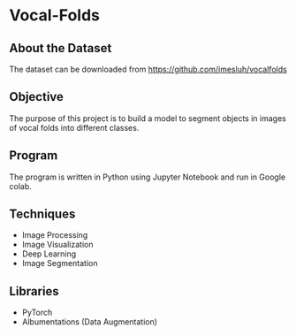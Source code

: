 # Vocal-Folds


## About the Dataset

The dataset can be downloaded from https://github.com/imesluh/vocalfolds

## Objective

The purpose of this project is to build a model to segment objects in images of vocal folds into different classes. 

## Program

The program is written in Python using Jupyter Notebook and run in Google colab.

## Techniques

   - Image Processing
   - Image Visualization
   - Deep Learning  
   - Image Segmentation 
   
## Libraries
  
   - PyTorch
   - Albumentations (Data Augmentation)
